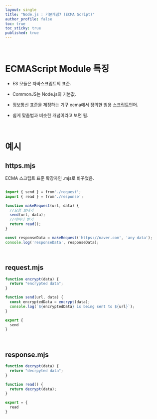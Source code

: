```yaml
---
layout: single
title: "Node.js : 기본개념7 (ECMA Script)"
author_profile: false
toc: true
toc_sticky: true
published: true
---
```


<br>

# ECMAScript Module 특징

* ES 모듈은 자바스크립트의 표준.

* CommonJS는 Node.js의 기본값.

* 정보통신 표준을 제정하는 기구 ecma에서 정의한 범용 스크립트언어.

* 쉽게 맞춤법과 비슷한 개념이라고 보면 됨.

<br>

# 예시

## https.mjs

<div class="notice--info">
ECMA 스크립트 표준 확장자인 .mjs로 바꾸었음.
</div>

```javascript

import { send } = from'./request';
import { read } = from'./response';

function makeRequest(url, data) {
  //요청 보내기
  send(url, data);
  //데이터 받기
  return read();
}

const responseData = makeRequest('https://naver.com', 'any data');
console.log('responseData', responseData);
```

<br>

## request.mjs

```javascript
function encrypt(data) {
  return "encrypted data";
}

function send(url, data) {
  const encryptedData = encrypt(data);
  console.log(`${encryptedData} is being sent to ${url}`);
}

export {
  send
}
```

<br>

## response.mjs

```javascript
function decrypt(data) {
  return "decrpyted data";
}

function read() {
  return decrypt(data);
}

export = {
  read
}
```

